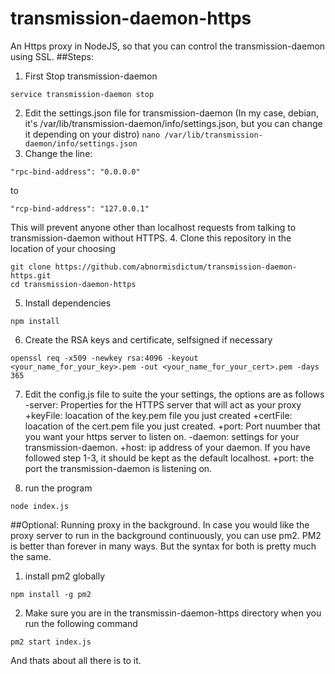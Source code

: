 # transmission-daemon-https
An Https proxy in NodeJS, so that you can control the transmission-daemon using SSL.
##Steps:
1. First Stop transmission-daemon
```
service transmission-daemon stop
```
2. Edit the settings.json file for transmission-daemon (In my case, debian, it's /var/lib/transmission-daemon/info/settings.json, but you can change it depending on your distro)
`nano /var/lib/transmission-daemon/info/settings.json`
3. Change the line:
```
"rpc-bind-address": "0.0.0.0"
```
to
```
"rcp-bind-address": "127.0.0.1"
```
This will prevent anyone other than localhost requests from talking to transmission-daemon without HTTPS.
4. Clone this repository in the location of your choosing
```
git clone https://github.com/abnormisdictum/transmission-daemon-https.git
cd transmission-daemon-https
```
5. Install dependencies
```
npm install
```
6. Create the RSA keys and certificate, selfsigned if necessary
```
openssl req -x509 -newkey rsa:4096 -keyout <your_name_for_your_key>.pem -out <your_name_for_your_cert>.pem -days 365
```
7. Edit the config.js file to suite the your settings, the options are as follows
 -server: Properties for the HTTPS server that will act as your proxy
  +keyFile: loacation of the key.pem file you just created
  +certFile: loacation of the cert.pem file you just created.
  +port: Port nuumber that you want your https server to listen on.
 -daemon: settings for your transmission-daemon.
  +host: ip address of your daemon. If you have followed step 1-3, it should be kept as the default localhost.
  +port: the port the transmission-daemon is listening on.

8. run the program
```
node index.js
```

##Optional: Running proxy in the background.
In case you would like the proxy server to run in the background continuously, you can use pm2. PM2 is better than forever in many ways. But the syntax for both is pretty much the same.
1. install pm2 globally
```
npm install -g pm2
```
2. Make sure you are in the transmissin-daemon-https directory when you run the following command
```
pm2 start index.js
```

And thats about all there is to it.
